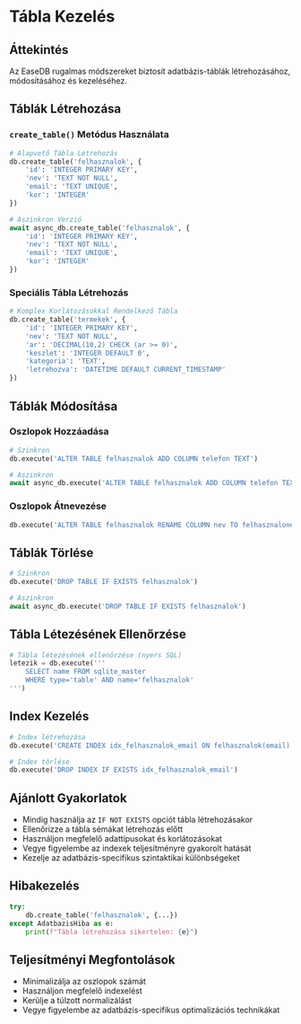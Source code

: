 # Tábla Kezelés

## Áttekintés
Az EaseDB rugalmas módszereket biztosít adatbázis-táblák létrehozásához, módosításához és kezeléséhez.

## Táblák Létrehozása
### `create_table()` Metódus Használata
```python
# Alapvető Tábla Létrehozás
db.create_table('felhasznalok', {
    'id': 'INTEGER PRIMARY KEY',
    'nev': 'TEXT NOT NULL',
    'email': 'TEXT UNIQUE',
    'kor': 'INTEGER'
})

# Aszinkron Verzió
await async_db.create_table('felhasznalok', {
    'id': 'INTEGER PRIMARY KEY',
    'nev': 'TEXT NOT NULL',
    'email': 'TEXT UNIQUE',
    'kor': 'INTEGER'
})
```

### Speciális Tábla Létrehozás
```python
# Komplex Korlátozásokkal Rendelkező Tábla
db.create_table('termekek', {
    'id': 'INTEGER PRIMARY KEY',
    'nev': 'TEXT NOT NULL',
    'ar': 'DECIMAL(10,2) CHECK (ar >= 0)',
    'keszlet': 'INTEGER DEFAULT 0',
    'kategoria': 'TEXT',
    'letrehozva': 'DATETIME DEFAULT CURRENT_TIMESTAMP'
})
```

## Táblák Módosítása
### Oszlopok Hozzáadása
```python
# Szinkron
db.execute('ALTER TABLE felhasznalok ADD COLUMN telefon TEXT')

# Aszinkron
await async_db.execute('ALTER TABLE felhasznalok ADD COLUMN telefon TEXT')
```

### Oszlopok Átnevezése
```python
db.execute('ALTER TABLE felhasznalok RENAME COLUMN nev TO felhasznalonev')
```

## Táblák Törlése
```python
# Szinkron
db.execute('DROP TABLE IF EXISTS felhasznalok')

# Aszinkron
await async_db.execute('DROP TABLE IF EXISTS felhasznalok')
```

## Tábla Létezésének Ellenőrzése
```python
# Tábla létezésének ellenőrzése (nyers SQL)
letezik = db.execute('''
    SELECT name FROM sqlite_master 
    WHERE type='table' AND name='felhasznalok'
''')
```

## Index Kezelés
```python
# Index létrehozása
db.execute('CREATE INDEX idx_felhasznalok_email ON felhasznalok(email)')

# Index törlése
db.execute('DROP INDEX IF EXISTS idx_felhasznalok_email')
```

## Ajánlott Gyakorlatok
- Mindig használja az `IF NOT EXISTS` opciót tábla létrehozásakor
- Ellenőrizze a tábla sémákat létrehozás előtt
- Használjon megfelelő adattípusokat és korlátozásokat
- Vegye figyelembe az indexek teljesítményre gyakorolt hatását
- Kezelje az adatbázis-specifikus szintaktikai különbségeket

## Hibakezelés
```python
try:
    db.create_table('felhasznalok', {...})
except AdatbazisHiba as e:
    print(f"Tábla létrehozása sikertelen: {e}")
```

## Teljesítményi Megfontolások
- Minimalizálja az oszlopok számát
- Használjon megfelelő indexelést
- Kerülje a túlzott normalizálást
- Vegye figyelembe az adatbázis-specifikus optimalizációs technikákat
